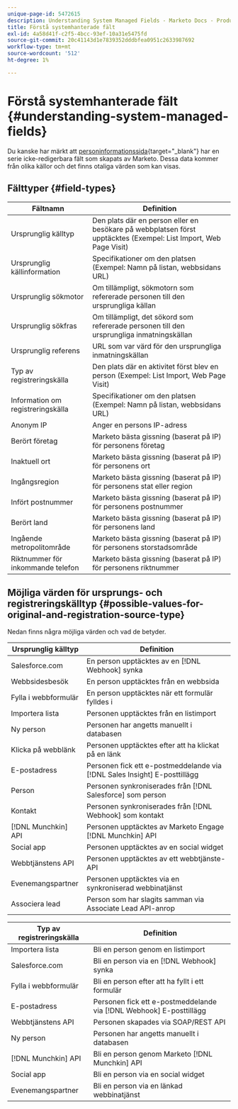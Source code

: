 ```yaml
---
unique-page-id: 5472615
description: Understanding System Managed Fields - Marketo Docs - Product Documentation
title: Förstå systemhanterade fält
exl-id: 4a58d41f-c2f5-4bcc-93ef-10a31e5475fd
source-git-commit: 20c41143d1e7839352dddbfea0951c2633987692
workflow-type: tm+mt
source-wordcount: '512'
ht-degree: 1%

---
```


# Förstå systemhanterade fält {#understanding-system-managed-fields}

Du kanske har märkt att [personinformationssida](/help/marketo/product-docs/core-marketo-concepts/smart-lists-and-static-lists/managing-people-in-smart-lists/using-the-person-detail-page.md){target="_blank"} har en serie icke-redigerbara fält som skapats av Marketo. Dessa data kommer från olika källor och det finns otaliga värden som kan visas.

## Fälttyper {#field-types}

| **Fältnamn** | **Definition** |
|---|---|
| Ursprunglig källtyp | Den plats där en person eller en besökare på webbplatsen först upptäcktes (Exempel: List Import, Web Page Visit) |
| Ursprunglig källinformation | Specifikationer om den platsen (Exempel: Namn på listan, webbsidans URL) |
| Ursprunglig sökmotor | Om tillämpligt, sökmotorn som refererade personen till den ursprungliga källan |
| Ursprunglig sökfras | Om tillämpligt, det sökord som refererade personen till den ursprungliga inmatningskällan |
| Ursprunglig referens | URL som var värd för den ursprungliga inmatningskällan |
| Typ av registreringskälla | Den plats där en aktivitet först blev en person (Exempel: List Import, Web Page Visit) |
| Information om registreringskälla | Specifikationer om den platsen (Exempel: Namn på listan, webbsidans URL) |
| Anonym IP | Anger en persons IP-adress |
| Berört företag | Marketo bästa gissning (baserat på IP) för personens företag |
| Inaktuell ort | Marketo bästa gissning (baserat på IP) för personens ort |
| Ingångsregion | Marketo bästa gissning (baserat på IP) för personens stat eller region |
| Infört postnummer | Marketo bästa gissning (baserat på IP) för personens postnummer |
| Berört land | Marketo bästa gissning (baserat på IP) för personens land |
| Ingående metropolitområde | Marketo bästa gissning (baserat på IP) för personens storstadsområde |
| Riktnummer för inkommande telefon | Marketo bästa gissning (baserat på IP) för personens riktnummer |

## Möjliga värden för ursprungs- och registreringskälltyp {#possible-values-for-original-and-registration-source-type}

Nedan finns några möjliga värden och vad de betyder.

| **Ursprunglig källtyp** | **Definition** |
|---|---|
| Salesforce.com | En person upptäcktes av en [!DNL Webhook] synka |
| Webbsidesbesök | En person upptäcktes från en webbsida |
| Fylla i webbformulär | En person upptäcktes när ett formulär fylldes i |
| Importera lista | Personen upptäcktes från en listimport |
| Ny person | Personen har angetts manuellt i databasen |
| Klicka på webblänk | Personen upptäcktes efter att ha klickat på en länk |
| E-postadress | Personen fick ett e-postmeddelande via [!DNL Sales Insight] E-posttillägg |
| Person | Personen synkroniserades från [!DNL Salesforce] som person |
| Kontakt | Personen synkroniserades från [!DNL Webhook] som kontakt |
| [!DNL Munchkin] API | Personen upptäcktes av Marketo Engage [!DNL Munchkin] API |
| Social app | Personen upptäcktes av en social widget |
| Webbtjänstens API | Personen upptäcktes av ett webbtjänste-API |
| Evenemangspartner | Personen upptäcktes via en synkroniserad webbinatjänst |
| Associera lead | Person som har slagits samman via Associate Lead API-anrop |

| **Typ av registreringskälla** | **Definition** |
|---|---|
| Importera lista | Bli en person genom en listimport |
| Salesforce.com | Bli en person via en [!DNL Webhook] synka |
| Fylla i webbformulär | Bli en person efter att ha fyllt i ett formulär |
| E-postadress | Personen fick ett e-postmeddelande via [!DNL Webhook] E-posttillägg |
| Webbtjänstens API | Personen skapades via SOAP/REST API |
| Ny person | Personen har angetts manuellt i databasen |
| [!DNL Munchkin] API | Bli en person genom Marketo [!DNL Munchkin] API |
| Social app | Bli en person via en social widget |
| Evenemangspartner | Bli en person via en länkad webbinatjänst |
